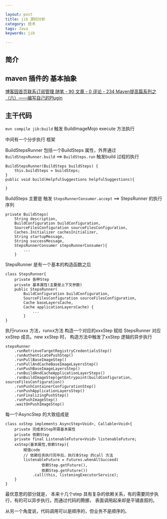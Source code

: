 ```yaml
---

layout: post
title: jib 源码分析
category: 技术
tags: Java
keywords: jib

---
```


## 简介

## maven 插件的 基本抽象

[博客园首页联系订阅管理
随笔 - 90  文章 - 0  评论 - 234
Maven提高篇系列之（六）——编写自己的Plugin](http://www.cnblogs.com/davenkin/p/advanced-maven-write-your-own-plugin.html)

## 主干代码

`mvn compile jib:build` 触发 BuildImageMojo execute 方法执行

中间有一个分步执行 框架

BuildStepsRunner 包括一个BuildSteps 属性，外界通过  `BuildStepsRunner.build` ==> `BuildSteps.run` 触发build 过程的执行

  	BuildStepsRunner(BuildSteps buildSteps) {
    	this.buildSteps = buildSteps;
  	}
  	public void build(HelpfulSuggestions helpfulSuggestions){
  	
  	}

BuildSteps  主要是 触发 `StepsRunnerConsumer.accept` ==> StepsRunner 的执行序列
  	
	private BuildSteps(
		String description,
		BuildConfiguration buildConfiguration,
		SourceFilesConfiguration sourceFilesConfiguration,
		Caches.Initializer cachesInitializer,
		String startupMessage,
		String successMessage,
		StepsRunnerConsumer stepsRunnerConsumer){
			...
		}
		
StepsRunner 是有一个基本的构造函数之后

	class StepsRunner{
		private 各种Step
		private 基本属性(主要是上下文参数)
    	public StepsRunner(
      		BuildConfiguration buildConfiguration,
      		SourceFilesConfiguration sourceFilesConfiguration,
      		Cache baseLayersCache,
      		Cache applicationLayersCache) {
      			...
      		}
    }

执行runxxx 方法，runxx方法 构造一个对应的xxxStep 赋给  StepsRunner 对应xxStep 成员。new xxStep 时， 构造方法中触发了xxStep 逻辑的异步执行    	

	stepsRunner
        .runRetrieveTargetRegistryCredentialsStep()
        .runAuthenticatePushStep()
        .runPullBaseImageStep()
        .runPullAndCacheBaseImageLayersStep()
        .runPushBaseImageLayersStep()
        .runBuildAndCacheApplicationLayerSteps()
        .runBuildImageStep(getEntrypoint(buildConfiguration, sourceFilesConfiguration))
        .runPushContainerConfigurationStep()
        .runPushApplicationLayersStep()
        .runFinalizingPushStep()
        .runPushImageStep()
        .waitOnPushImageStep()
        
        
 每一个AsyncStep 的大致组成是
 
 	class xxStep implements AsyncStep<Void>, Callable<Void>{
 		private 完成本Step所需基本属性
 		private 依赖Step
 		private final ListenableFuture<Void> listenableFuture;
 		xxStep(基本属性,依赖Step){
	 		赋值code
	 		// 依赖任务执行完毕后，执行本Step 的call 方法
	 		listenableFuture = Futures.whenAllSucceed(
	                依赖Step.getFuture(),
	                依赖Step.getFuture())
	            .call(this, listeningExecutorService);
 		}
 	}
 	
 
最优意思的部分就是， 本来十几个step 具有复杂的依赖关系，有的需要同步执行，有的可以异步执行。而通过代码的腾挪， 表面调用起来却是平铺直叙的。
 
 从另一个角度说，代码调用可以是顺序的，但业务不是顺序的。
      	